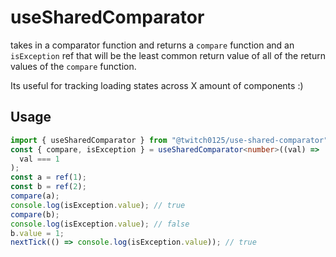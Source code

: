 # useSharedComparator
takes in a comparator function and returns a `compare`
function and an `isException` ref that will be the least common return value of
all of the return values of the `compare` function.

Its useful for tracking loading states across X amount of components :)

## Usage
```ts
import { useSharedComparator } from "@twitch0125/use-shared-comparator";
const { compare, isException } = useSharedComparator<number>((val) =>
  val === 1
);
const a = ref(1);
const b = ref(2);
compare(a);
console.log(isException.value); // true
compare(b);
console.log(isException.value); // false
b.value = 1;
nextTick(() => console.log(isException.value)); // true
```
